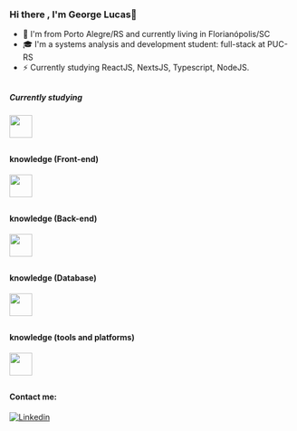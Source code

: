 ### Hi there , I'm George Lucas👋

- 🏦 I'm from Porto Alegre/RS and currently living in Florianópolis/SC
- 🎓 I'm a systems analysis and development student: full-stack at PUC-RS
- ⚡ Currently studying ReactJS, NextsJS, Typescript, NodeJS.

## 
##### Currently studying

<a href="https://skillicons.dev">
  <img src="https://skillicons.dev/icons?i=ts,react,nextjs,nodejs"  widht="40px" height="40px"/>
</a>

##
#### knowledge (Front-end)

<a href="https://skillicons.dev">
  <img src="https://skillicons.dev/icons?i=html,css,js,ts,react,nextjs,nodejs,regex"  widht="40px" height="40px"/>
</a>

##
#### knowledge (Back-end)

<a href="https://skillicons.dev">
  <img src="https://skillicons.dev/icons?i=nodejs,express,js,ts,py,postman"  widht="40px" height="40px"/>
</a>

##
#### knowledge (Database)

<a href="https://skillicons.dev">
  <img src="https://skillicons.dev/icons?i=mongodb,dynamodb"  widht="40px" height="40px"/>
</a>

##
#### knowledge (tools and platforms)

<a href="https://skillicons.dev">
  <img src="https://skillicons.dev/icons?i=figma,aws,dynamodb,git,github,npm,wordpress"  widht="40px" height="40px"/>
</a>

##
#### Contact me:
<p dir="auto"><a href="https://www.linkedin.com/in/george-tonietti-a08978162/" rel="nofollow"><img alt="Linkedin" src="https://camo.githubusercontent.com/ae79b4c8a89e3fceebec08e07fea2ae61c6776b302b3bfe547762f44a1caa029/68747470733a2f2f696d672e736869656c64732e696f2f62616467652f2d6c696e6b6564696e2d2532333030373742353f7374796c653d666f722d7468652d6261646765266c6f676f3d6c696e6b6564696e266c6f676f436f6c6f723d7768697465" data-canonical-src="https://img.shields.io/badge/-linkedin-%230077B5?style=for-the-badge&amp;logo=linkedin&amp;logoColor=white" style="max-width: 100%;"></a></p>

<p>
 
</p>

<!--
**georgetonietti/georgetonietti** is a ✨ _special_ ✨ repository because its `README.md` (this file) appears on your GitHub profile.

Here are some ideas to get you started:

- 🔭 I’m currently working on ...
- 🌱 I’m currently learning ...
- 👯 I’m looking to collaborate on ...
- 🤔 I’m looking for help with ...
- 💬 Ask me about ...
- 📫 How to reach me: ...
- 😄 Pronouns: ...
- ⚡ Fun fact: ...
-->
